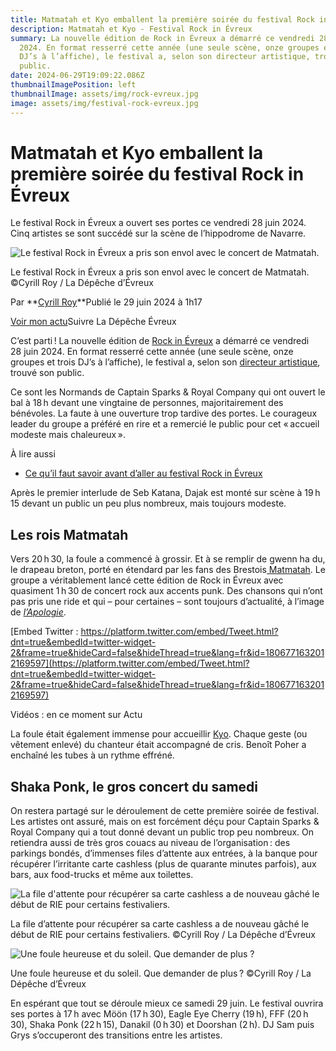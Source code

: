```yaml
---
title: Matmatah et Kyo emballent la première soirée du festival Rock in Évreux
description: Matmatah et Kyo - Festival Rock in Évreux
summary: La nouvelle édition de Rock in Évreux a démarré ce vendredi 28 juin
  2024. En format resserré cette année (une seule scène, onze groupes et trois
  DJ’s à l’affiche), le festival a, selon son directeur artistique, trouvé son
  public.
date: 2024-06-29T19:09:22.086Z
thumbnailImagePosition: left
thumbnailImage: assets/img/rock-evreux.jpg
image: assets/img/festival-rock-evreux.jpg
---
```

<!--StartFragment-->

# Matmatah et Kyo emballent la première soirée du festival Rock in Évreux

Le festival Rock in Évreux a ouvert ses portes ce vendredi 28 juin 2024. Cinq artistes se sont succédé sur la scène de l’hippodrome de Navarre.

![Le festival Rock in Évreux a pris son envol avec le concert de Matmatah.](https://static.actu.fr/uploads/2024/06/8612c3f24f766ba12c3f24f76be12cv-960x640.jpg)

Le festival Rock in Évreux a pris son envol avec le concert de Matmatah. ©Cyrill Roy / La Dépêche d’Évreux

Par **[Cyrill Roy](https://actu.fr/auteur/cyrill-roy "Consulter tous les articles de Cyrill Roy")**Publié le 29 juin 2024 à 1h17

[Voir mon actu](https://actu.fr/mon-actu)Suivre La Dépêche Évreux

C’est parti ! La nouvelle édition de [Rock in Évreux](https://rockinevreux.org/) a démarré ce vendredi 28 juin 2024. En format resserré cette année (une seule scène, onze groupes et trois DJ’s à l’affiche), le festival a, selon son [directeur artistique](https://actu.fr/normandie/evreux_27229/notre-programmation-a-reconcilie-pas-mal-gens-assure-le-directeur-artistique-de-rock-in-evreux_61254742.html), trouvé son public.

Ce sont les Normands de Captain Sparks & Royal Company qui ont ouvert le bal à 18 h devant une vingtaine de personnes, majoritairement des bénévoles. La faute à une ouverture trop tardive des portes. Le courageux leader du groupe a préféré en rire et a remercié le public pour cet « accueil modeste mais chaleureux ».

À lire aussi

* [Ce qu’il faut savoir avant d’aller au festival Rock in Évreux](https://actu.fr/normandie/evreux_27229/ce-quil-faut-savoir-avant-daller-au-festival-rock-in-evreux_61252396.html)

Après le premier interlude de Seb Katana, Dajak est monté sur scène à 19 h 15 devant un public un peu plus nombreux, mais toujours modeste.

## Les rois Matmatah

Vers 20 h 30, la foule a commencé à grossir. Et à se remplir de gwenn ha du, le drapeau breton, porté en étendard par les fans des Brestois[ Matmatah](https://www.matmatah.com/). Le groupe a véritablement lancé cette édition de Rock in Évreux avec quasiment 1 h 30 de concert rock aux accents punk. Des chansons qui n’ont pas pris une ride et qui – pour certaines – sont toujours d’actualité, à l’image de *[l’Apologie](https://www.youtube.com/watch?v=JT0Ul9cP5e4)*.

[Embed Twitter : https://platform.twitter.com/embed/Tweet.html?dnt=true&embedId=twitter-widget-2&frame=true&hideCard=false&hideThread=true&lang=fr&id=1806771632012169597](https://platform.twitter.com/embed/Tweet.html?dnt=true&embedId=twitter-widget-2&frame=true&hideCard=false&hideThread=true&lang=fr&id=1806771632012169597)

Vidéos : en ce moment sur Actu

La foule était également immense pour accueillir [Kyo](https://www.kyomusic.com/). Chaque geste (ou vêtement enlevé) du chanteur était accompagné de cris. Benoît Poher a enchaîné les tubes à un rythme effréné.

## Shaka Ponk, le gros concert du samedi

On restera partagé sur le déroulement de cette première soirée de festival. Les artistes ont assuré, mais on est forcément déçu pour Captain Sparks & Royal Company qui a tout donné devant un public trop peu nombreux. On retiendra aussi de très gros couacs au niveau de l’organisation : des parkings bondés, d’immenses files d’attente aux entrées, à la banque pour récupérer l’irritante carte cashless (plus de quarante minutes parfois), aux bars, aux food-trucks et même aux toilettes.

![La file d'attente pour récupérer sa carte cashless a de nouveau gâché le début de RIE pour certains festivaliers.](https://static.actu.fr/uploads/2024/06/339a50b34f76616aa50b34f768aaa5v-960x640.jpg)

La file d’attente pour récupérer sa carte cashless a de nouveau gâché le début de RIE pour certains festivaliers. ©Cyrill Roy / La Dépêche d’Évreux

![Une foule heureuse et du soleil. Que demander de plus ?](https://static.actu.fr/uploads/2024/06/de8453834f766f29453834f76d6945v-960x640.jpg)

Une foule heureuse et du soleil. Que demander de plus ? ©Cyrill Roy / La Dépêche d’Évreux

En espérant que tout se déroule mieux ce samedi 29 juin. Le festival ouvrira ses portes à 17 h avec Möön (17 h 30), Eagle Eye Cherry (19 h), FFF (20 h 30), Shaka Ponk (22 h 15), Danakil (0 h 30) et Doorshan (2 h). DJ Sam puis Grys s’occuperont des transitions entre les artistes.

<!--EndFragment-->
